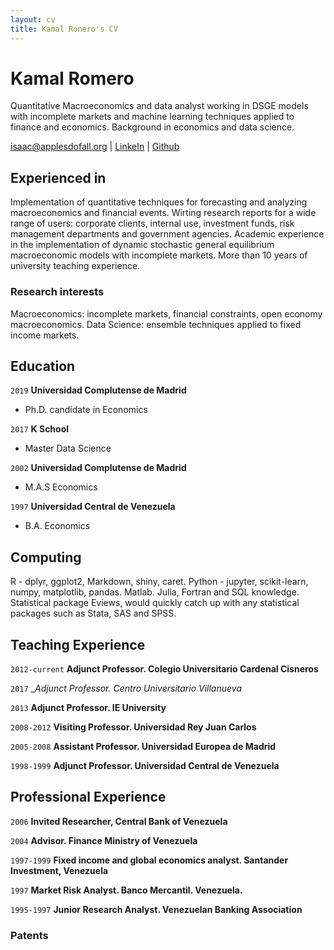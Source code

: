 ```yaml
---
layout: cv
title: Kamal Ronero's CV
---
```

# Kamal Romero
Quantitative Macroeconomics and data analyst working in DSGE models with incomplete markets and machine learning techniques applied to finance and economics. Background in economics and data science.

<div id="webaddress">
<a href="isaac@applesdofall.org">isaac@applesdofall.org</a>
| <a href="https://www.linkedin.com/in/kamal-romero-155a3862/">LinkeIn</a> 
| <a href="https://github.com/kamecon">Github</a> 
</div>


## Experienced in

Implementation of quantitative techniques for forecasting and analyzing macroeconomics and financial events.
Wirting research reports for a wide range of users: corporate clients, internal use, investment funds, risk management departments and government agencies.
Academic experience in the implementation of dynamic stochastic general equilibrium macroeconomic models with incomplete markets.
More than 10 years of university teaching experience.

### Research interests

Macroeconomics: incomplete markets, financial constraints, open economy macroeconomics. Data Science: ensemble techniques applied to fixed income markets.


## Education

`2019`
__Universidad Complutense de Madrid__  

- Ph.D. candidate in Economics

`2017`
__K School__ 

- Master Data Science

`2002`
__Universidad Complutense de Madrid__  

- M.A.S Economics

`1997`
__Universidad Central de Venezuela__  

- B.A. Economics



## Computing

R - dplyr, ggplot2, Markdown, shiny, caret. Python - jupyter, scikit-learn, numpy, matplotlib, pandas. Matlab. Julia, Fortran and SQL knowledge. Statistical package Eviews, would quickly catch up with any statistical packages such as Stata, SAS and SPSS.

## Teaching Experience

`2012-current`
__Adjunct Professor. Colegio Universitario Cardenal Cisneros__

`2017`
__Adjunct Professor. Centro Universitario Villanueva_

`2013`
__Adjunct Professor. IE University__

`2008-2012`
__Visiting Professor. Universidad Rey Juan Carlos__

`2005-2008`
__Assistant Professor. Universidad Europea de Madrid__

`1998-1999`
__Adjunct Professor. Universidad Central de Venezuela__

## Professional Experience

`2006`
__Invited Researcher, Central Bank of Venezuela__

`2004`
__Advisor. Finance Ministry of Venezuela__

`1997-1999`
__Fixed income and global economics analyst. Santander Investment, Venezuela__

`1997`
__Market Risk Analyst. Banco Mercantil. Venezuela.__

`1995-1997`
__Junior Research Analyst. Venezuelan Banking Association__


### Patents





<!-- ### Footer

Last updated: May 2013 -->


